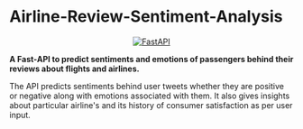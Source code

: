 # Airline-Review-Sentiment-Analysis
<p align="center">
  <a href="https://fastapi.tiangolo.com"><img src="https://fastapi.tiangolo.com/img/logo-margin/logo-teal.png" alt="FastAPI"></a>
</p>

**A Fast-API to predict sentiments and emotions of passengers behind their reviews about flights and airlines.**

The API predicts sentiments behind user tweets whether they are positive or negative along with emotions associated with them. It also gives insights about particular airline's and its history of consumer satisfaction as per user input.
